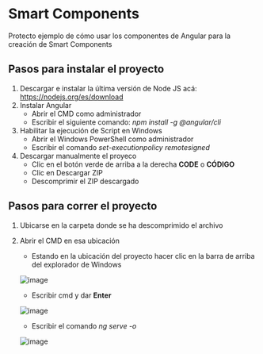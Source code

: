 # Smart Components

Protecto ejemplo de cómo usar los componentes de Angular para la creación de Smart Components

## Pasos para instalar el proyecto
1. Descargar e instalar la última versión de Node JS acá: https://nodejs.org/es/download
2. Instalar Angular
   - Abrir el CMD como administrador
   - Escribir el siguiente comando: *npm install -g @angular/cli*
3. Habilitar la ejecución de Script en Windows
   - Abrir el Windows PowerShell como administrador
   - Escribir el comando *set-executionpolicy remotesigned*
4. Descargar manualmente el proyeco
   - Clic en el botón verde de arriba a la derecha **CODE** o **CÓDIGO**
   - Clic en Descargar ZIP
   - Descomprimir el ZIP descargado

## Pasos para correr el proyecto
1. Ubicarse en la carpeta donde se ha descomprimido el archivo
2. Abrir el CMD en esa ubicación
   - Estando en la ubicación del proyecto hacer clic en la barra de arriba del explorador de Windows
   
   ![image](https://github.com/josemoct99/SmartComponents/assets/42449020/85e95549-1796-4c32-b53a-d43acc422382)
   - Escribir cmd y dar **Enter** 
   
   ![image](https://github.com/josemoct99/SmartComponents/assets/42449020/79312e59-1418-4322-baed-613ca689b375)
   - Escribir el comando *ng serve -o*
   
   ![image](https://github.com/josemoct99/SmartComponents/assets/42449020/139959a9-061e-447a-bce2-3b63eee9473f)

 
